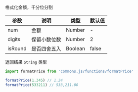 格式化金额，千分位分割

| 参数 | 说明 | 类型 | 默认值 |
| --- | --- | --- | --- |
| num | 金额 | Number | - |
| digits | 保留小数位数 | Number | 2 |
| isRound | 是否四舍五入 | Boolean | false |

返回结果 `String` 类型

```js
import formatPrice from 'commons.js/functions/formatPrice'

formatPrice(1.345) // 1.34
formatPrice(533211) // 533,211.00

```